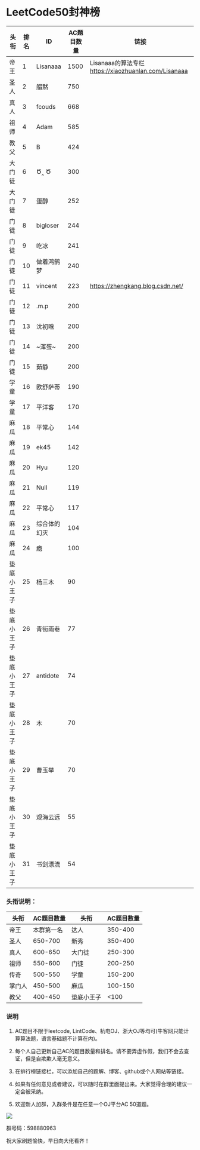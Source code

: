 # LeetCode50封神榜

|头衔|排名|ID|AC题目数量|链接|
|---|---|---|---|---|
|帝王|1|Lisanaaa|1500|Lisanaaa的算法专栏 https://xiaozhuanlan.com/Lisanaaa|
|圣人|2|艒黙| 750||
|真人|3|fcouds|668||
|祖师|4|Adam|585||
|教父|5|B|424||
|大门徒|6|Ծ‸ Ծ|300|
|大门徒|7|蛋醇|252|
|门徒|8|bigloser|244|
|门徒|9|吃冰|241|
|门徒|10|做着鸿鹄梦|240|
|门徒|11|vincent|223|https://zhengkang.blog.csdn.net/|
|门徒|12|.m.p|200||
|门徒|13|沈初晗|200||
|门徒|14|~浑蛋~|200|
|门徒|15|茹静|200||
|学童|16|欧舒萨蒂|190||
|学童|17|平洋客|170|
|麻瓜|18|平常心|144|
|麻瓜|19|ek45|142||
|麻瓜|20|Hyu|120||
|麻瓜|21|Null|119||
|麻瓜|22|平常心|117|
|麻瓜|23|综合体的幻灭|104
|麻瓜|24|瘾|100||
|垫底小王子|25|杨三木|90||
|垫底小王子|26|青街雨巷|77|
|垫底小王子|27|antidote|74|
|垫底小王子|28|木|70|
|垫底小王子|29|曹玉举|70|
|垫底小王子|30|观海云远|55|
|垫底小王子|31|书剑漂流|54|

### 头衔说明：

|头衔|AC题目数量|头衔|AC题目数量|
|---|---|---|---|
|帝王|本群第一名|达人|350-400|
|圣人|650-700|新秀|350-400|
|真人|600-650|大门徒|250-300|
|祖师|550-600|门徒|200-250|
|传奇|500-550|学童|150-200|
|掌门人|450-500|麻瓜|100-150|
|教父|400-450|垫底小王子|<100|


### 说明

1. AC题目不限于leetcode, LintCode、杭电OJ、浙大OJ等均可(牛客网只能计算算法题，语言基础题不计算在内)。

2. 每个人自己更新自己AC的题目数量和排名。请不要弄虚作假，我们不会去查证，但是自欺欺人毫无意义。

3. 在排行榜链接栏，可以添加自己的题解、博客、github或个人网站等链接。

4. 如果有任何意见或者建议，可以随时在群里面提出来。大家觉得合理的建议一定会被采纳。

5. 欢迎新人加群，入群条件是在任意一个OJ平台AC 50道题。


![](https://github.com/zkangHUST/LeetCodeRanking/blob/master/Src/QQ.jpg?raw=true)

群号码：598880963

祝大家刷题愉快，早日向大佬看齐！
